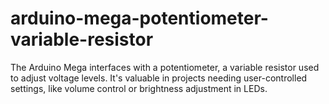 # arduino-mega-potentiometer-variable-resistor
The Arduino Mega interfaces with a potentiometer, a variable resistor used to adjust voltage levels. It's valuable in projects needing user-controlled settings, like volume control or brightness adjustment in LEDs.
